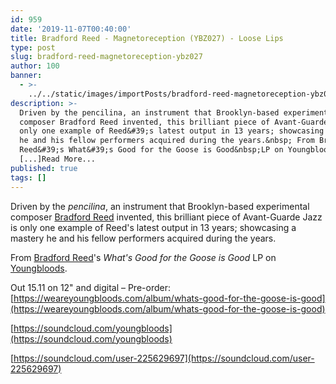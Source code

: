 ```yaml
---
id: 959
date: '2019-11-07T00:40:00'
title: Bradford Reed - Magnetoreception (YBZ027) - Loose Lips
type: post
slug: bradford-reed-magnetoreception-ybz027
author: 100
banner:
  - >-
    ../../static/images/importPosts/bradford-reed-magnetoreception-ybz027/image959.jpeg
description: >-
  Driven by the pencilina, an instrument that Brooklyn-based experimental
  composer Bradford Reed invented, this brilliant piece of Avant-Guarde Jazz is
  only one example of Reed&#39;s latest output in 13 years; showcasing a mastery
  he and his fellow performers acquired during the years.&nbsp; From Bradford
  Reed&#39;s What&#39;s Good for the Goose is Good&nbsp;LP on Youngbloods. Out
  [...]Read More...
published: true
tags: []
---
```

Driven by the _pencilina_, an instrument that Brooklyn-based experimental composer [Bradford Reed](https://en.wikipedia.org/wiki/Bradford_Reed) invented, this brilliant piece of Avant-Guarde Jazz is only one example of Reed's latest output in 13 years; showcasing a mastery he and his fellow performers acquired during the years. 

From [Bradford Reed](https://en.wikipedia.org/wiki/Bradford_Reed)'s _What's Good for the Goose is Good_ LP on [Youngbloods](https://weareyoungbloods.com/).

Out 15.11 on 12" and digital – Pre-order: [https://weareyoungbloods.com/album/whats-good-for-the-goose-is-good](https://weareyoungbloods.com/album/whats-good-for-the-goose-is-good)

[https://soundcloud.com/youngbloods](https://soundcloud.com/youngbloods)

[](https://soundcloud.com/user-225629697)[https://soundcloud.com/user-225629697](https://soundcloud.com/user-225629697)